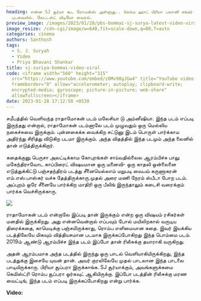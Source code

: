 ```yaml
---
heading: என்ன SJ சூர்யா கூட ரோமன்ஸ் அள்ளுது.. செம்ம ஹாட் பிரியா பவானி சங்கர்
  புடவையில். லேட்டஸ்ட் வீடியோ வைரல்.
preview_image: /images/2023/01/28/pbs-bommai-sj-surya-latest-video-viral-2-.jpg
image_resize: /cdn-cgi/image/w=640,fit=scale-down,q=80,f=auto
categories: cinema
authors: Santhosh
tags:
  - S. J. Suryah
  - Video
  - Priya Bhavani Shankar
title: sj-suriya-bommai-video-viral
code: <iframe width="560" height="315"
  src="https://www.youtube.com/embed/z0Mv98gJGw4" title="YouTube video player"
  frameborder="0" allow="accelerometer; autoplay; clipboard-write;
  encrypted-media; gyroscope; picture-in-picture; web-share"
  allowfullscreen></iframe>
date: 2023-01-28 17:12:58 +0530
---
```



சமீபத்தில் வெளிவந்த ராதாமோகன் படம் மலேசியா டு அம்னீஷியா. இந்த படம் எப்படி இருந்தது என்றால், ராதாமோகன் படம்னாலே படம் முழுவதும் ஒரு மெல்லிய நகைச்சுவை இருக்கும். புன்னகைக்க வைக்கிற சட்டுனு இடம் பொருள் பார்க்காம  அதிர்ந்து சிரித்து விடுகிற படமா இருக்கும். அந்த விதத்தில் இந்த படமும் அந்த லைனில் தான் எடுத்திருக்கிறார்.

கதைக்குனு பெருசா அலட்டிக்காம கோபுரங்கள் சாய்வதில்லைல ஆரம்பிச்சு பாலு மகேந்திராவோட காப்பிரைட் விஷயமான ஒரு மனைவி- ஒரு காதலி ஒன்லைனை எடுத்துக்கிட்டு பஞ்சதந்திரம் படத்து சீனையெல்லாம் மறுபடி வைபவ் கருணாகரன் எம்.எஸ்.பாஸ்கர் வச்சு தேத்திருக்காரு.முதல் அரை மணி நேரம் ஸ்பீடா போற படம். அப்புறம் ஒரே சீனையே பார்க்கிற மாதிரி ஒரு பீலிங் இருந்தாலும் கடைசி வரைக்கும் பார்க்க வெச்சிருக்காரு. 

![](/images/2023/01/28/pbs-bommai-sj-surya-latest-video-viral-1-.jpg)

ராதாமோகன் படம் என்றாலே இப்படி தான் இருக்கும் என்ற ஒரு விஷயம் ரசிகர்கள் மனதில் இருக்கிறது. அது என்னவென்றால் எப்பவும் போல் மயிலிறகால் வருடிய திரைக்கதை, காமெடிக்கு பஞ்சமிருக்காது, ரொம்ப எளிமையான கதை.  இவர் இயக்கிய படத்திலேயே மிகவும் வித்தியசமான படமாக இருக்கப்போகிறது இந்த பொம்மை படம். 2019ம் ஆண்டு ஆரம்பிச்ச இந்த படம் இப்போ தான் ரிலீசுக்கு தயாராகி வருகிறது.

அதன் ஆரம்பமாக அந்த படத்தில் இருந்து ஒரு பாடல் வெளியாகியிருக்கிறது, இந்த படத்துக்கு இசையே யுவன் தான். அவர் குரலிலேயே முதல் பாடலான இந்த பாடலை பாடியிருக்காரு. பிரியா சூப்பரா இருக்காங்க. SJ சூர்யாக்கும், அவங்களுக்கமை கெமிஸ்ட்ரி ரொம்ப சூப்பரா ஒர்கவுட் ஆகியிருக்கு. இப்போ படத்தின் ரிலீசுக்கு மரண வைட்டிங், இந்த படம் எப்படி இருக்கப்போகிறது என்று பார்க்க.

**Video:**